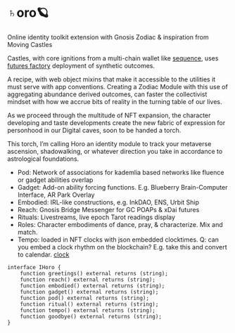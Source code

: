 # ♄oro🪐

Online identity toolkit extension with Gnosis Zodiac & inspiration from Moving Castles

Castles, with core ignitions from a multi-chain wallet like [sequence](https://sequence.app/auth), uses [futures factory](https://github.com/prm3theus/minimal-viable-eth-futures/blob/master/contracts/FuturesFactory.sol) deployment of synthetic outcomes.

A recipe, with web object mixins that make it accessible to the utilities it must serve with app conventions. Creating a Zodiac Module with this use of aggregating abundance derived outcomes, can faster the collectivist mindset with how we accrue bits of reality in the turning table of our lives.

As we proceed through the multitude of NFT expansion, the character developing and taste developments create the new fabric of expression for personhood in our Digital caves, soon to be handed a torch. 

This torch, I’m calling Horo an identity module to track your metaverse ascension, shadowalking, or whatever direction you take in accordance to astrological foundations.

* Pod: Network of associations for kademlia based networks like fluence or gadget abilities overlap
* Gadget: Add-on ability forcing functions. E.g. Blueberry Brain-Computer Interface, AR Park Overlay
* Embodied: IRL-like constructions, e.g. InkDAO, ENS, Urbit Ship
* Reach: Gnosis Bridge Messenger for GC POAPs & xDai futures 
* Rituals: Livestreams, live epoch Tarot readings display
* Roles: Character embodiments of dance, pray, & characterize. Mix and match.
* Tempo: loaded in NFT clocks with json embedded clocktimes. Q: can you embed a clock rhythm on the blockchain? E.g. take this and convert to calendar. [clock](https://www.are.na/block/14895844)

```
interface IHoro {
    function greetings() external returns (string);
    function reach() external returns (string);
    function embodied() external returns (string);
    function gadget() external returns (string);
    function pod() external returns (string);
    function ritual() external returns (string);
    function tempo() external returns (string);
    function goodbye() external returns (string);
}
```

